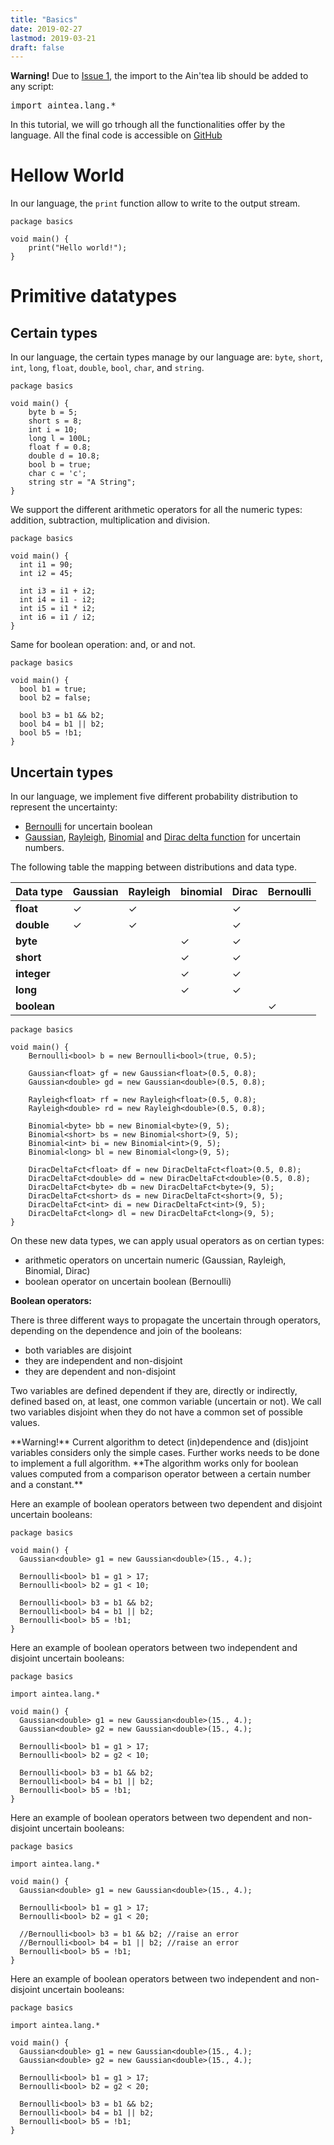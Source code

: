 ```yaml
---
title: "Basics"
date: 2019-02-27
lastmod: 2019-03-21
draft: false
---
```


<div class="warning">
  <strong>Warning!</strong> Due to <a href="https://github.com/lmouline/aintea/issues/1">Issue 1</a>, the import to the Ain'tea lib should be added to any script: <pre>import aintea.lang.*</pre>
</div>

In this tutorial, we will go trhough all the functionalities offer by the language.
All the final code is accessible on [GitHub](https://github.com/lmouline/aintea/tree/master/sample/tutorial/basics)


# Hellow World

In our language, the `print` function allow to write to the output stream.

```
package basics

void main() {
    print("Hello world!");
}
```

# Primitive datatypes

## Certain types
In our language, the certain types manage by our language are: `byte`, `short`, `int`, `long`, `float`, `double`, `bool`, `char`, and `string`.

```
package basics

void main() {
    byte b = 5;
    short s = 8;
    int i = 10;
    long l = 100L;
    float f = 0.8;
    double d = 10.8;
    bool b = true;
    char c = 'c';
    string str = "A String";
}
```

We support the different arithmetic operators for all the numeric types: addition, subtraction, multiplication and division.

```
package basics

void main() {
  int i1 = 90;
  int i2 = 45;

  int i3 = i1 + i2;
  int i4 = i1 - i2;
  int i5 = i1 * i2;
  int i6 = i1 / i2;
}
```

Same for boolean operation: and, or and not.

```
package basics

void main() {
  bool b1 = true;
  bool b2 = false;

  bool b3 = b1 && b2;
  bool b4 = b1 || b2;
  bool b5 = !b1;
}
```

## Uncertain types
In our language, we implement five different probability distribution to represent the uncertainty: 

  - [Bernoulli](https://en.wikipedia.org/wiki/Bernoulli_distribution) for uncertain boolean
  - [Gaussian](https://en.wikipedia.org/wiki/Normal_distribution), [Rayleigh](https://en.wikipedia.org/wiki/Rayleigh_distribution), [Binomial](https://en.wikipedia.org/wiki/Binomial_distribution) and [Dirac delta function](https://en.wikipedia.org/wiki/Dirac_delta_function) for uncertain numbers.

The following table the mapping between distributions and data type.

| Data type | Gaussian | Rayleigh | binomial| Dirac| Bernoulli|
|---|---|---|---|---|---|
| **float**| &#10003;| &#10003;|| &#10003;||
| **double**| &#10003;| &#10003;|| &#10003;||
| **byte**|| |  &#10003;| &#10003;||
| **short**|| |  &#10003;| &#10003;||
| **integer**|| |  &#10003;| &#10003; ||
| **long**|| |  &#10003;| &#10003; ||
| **boolean**|| |  |  |&#10003;|

```
package basics

void main() {
    Bernoulli<bool> b = new Bernoulli<bool>(true, 0.5);

    Gaussian<float> gf = new Gaussian<float>(0.5, 0.8);
    Gaussian<double> gd = new Gaussian<double>(0.5, 0.8);

    Rayleigh<float> rf = new Rayleigh<float>(0.5, 0.8);
    Rayleigh<double> rd = new Rayleigh<double>(0.5, 0.8);

    Binomial<byte> bb = new Binomial<byte>(9, 5);
    Binomial<short> bs = new Binomial<short>(9, 5);
    Binomial<int> bi = new Binomial<int>(9, 5);
    Binomial<long> bl = new Binomial<long>(9, 5);

    DiracDeltaFct<float> df = new DiracDeltaFct<float>(0.5, 0.8);
    DiracDeltaFct<double> dd = new DiracDeltaFct<double>(0.5, 0.8);
    DiracDeltaFct<byte> db = new DiracDeltaFct<byte>(9, 5);
    DiracDeltaFct<short> ds = new DiracDeltaFct<short>(9, 5);
    DiracDeltaFct<int> di = new DiracDeltaFct<int>(9, 5);
    DiracDeltaFct<long> dl = new DiracDeltaFct<long>(9, 5);
}
```

On these new data types, we can apply usual operators as on certian types:

  - arithmetic operators on uncertain numeric (Gaussian, Rayleigh, Binomial, Dirac)
  - boolean operator on uncertain boolean (Bernoulli)

**Boolean operators:**

There is three different ways to propagate the uncertain through operators, depending on the dependence and join of the booleans:
  - both variables are disjoint
  - they are independent and non-disjoint
  - they are dependent and non-disjoint

Two variables are defined dependent if they are, directly or indirectly, defined based on, at least, one common variable (uncertain or not).
We call two variables disjoint when they do not have a common set of possible values.


 <div class="warning">
  **Warning!** Current algorithm to detect (in)dependence and (dis)joint variables considers only the simple cases. Further works needs to be done to implement a full algorithm.
  **The algorithm works only for boolean values computed from a comparison operator between a certain number and a constant.**
</div>

Here an example of boolean operators between two dependent and disjoint uncertain booleans:

```
package basics

void main() {
  Gaussian<double> g1 = new Gaussian<double>(15., 4.);

  Bernoulli<bool> b1 = g1 > 17;
  Bernoulli<bool> b2 = g1 < 10; 

  Bernoulli<bool> b3 = b1 && b2;
  Bernoulli<bool> b4 = b1 || b2;
  Bernoulli<bool> b5 = !b1;
}
```

Here an example of boolean operators between two independent and disjoint uncertain booleans:

```
package basics

import aintea.lang.*

void main() {
  Gaussian<double> g1 = new Gaussian<double>(15., 4.);
  Gaussian<double> g2 = new Gaussian<double>(15., 4.);

  Bernoulli<bool> b1 = g1 > 17;
  Bernoulli<bool> b2 = g2 < 10; 

  Bernoulli<bool> b3 = b1 && b2;
  Bernoulli<bool> b4 = b1 || b2;
  Bernoulli<bool> b5 = !b1;
}
```

Here an example of boolean operators between two dependent and non-disjoint uncertain booleans:

```
package basics

import aintea.lang.*

void main() {
  Gaussian<double> g1 = new Gaussian<double>(15., 4.);
  
  Bernoulli<bool> b1 = g1 > 17;
  Bernoulli<bool> b2 = g1 < 20; 

  //Bernoulli<bool> b3 = b1 && b2; //raise an error
  //Bernoulli<bool> b4 = b1 || b2; //raise an error
  Bernoulli<bool> b5 = !b1;
}
```

Here an example of boolean operators between two independent and non-disjoint uncertain booleans:

```
package basics

import aintea.lang.*

void main() {
  Gaussian<double> g1 = new Gaussian<double>(15., 4.);
  Gaussian<double> g2 = new Gaussian<double>(15., 4.);
  
  Bernoulli<bool> b1 = g1 > 17;
  Bernoulli<bool> b2 = g2 < 20; 

  Bernoulli<bool> b3 = b1 && b2; 
  Bernoulli<bool> b4 = b1 || b2; 
  Bernoulli<bool> b5 = !b1;
}
```




